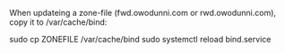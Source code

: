 
When updateing a zone-file (fwd.owodunni.com or rwd.owodunni.com), copy it to /var/cache/bind: 

sudo cp ZONEFILE /var/cache/bind
sudo systemctl reload bind.service

